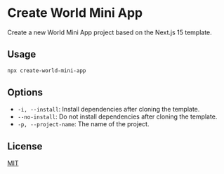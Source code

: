 # Create World Mini App

Create a new World Mini App project based on the Next.js 15 template.

## Usage

```bash
npx create-world-mini-app
```

## Options

- `-i, --install`: Install dependencies after cloning the template.
- `--no-install`: Do not install dependencies after cloning the template.
- `-p, --project-name`: The name of the project.

## License

[MIT](LICENSE)
